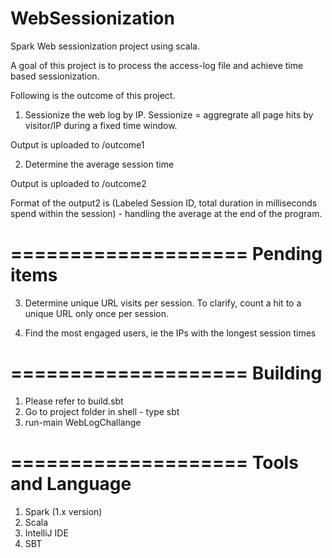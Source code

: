 # WebSessionization
Spark Web sessionization project using scala.

A goal of this project is to process the access-log file and achieve time based sessionization.

Following is the outcome of this project.

1) Sessionize the web log by IP. Sessionize = aggregrate all page hits by visitor/IP during a fixed time window. 

Output is uploaded to /outcome1

2) Determine the average session time

Output is uploaded to /outcome2

Format of the output2 is (Labeled Session ID, total duration in milliseconds spend within the session) - handling the average at the end of the program.

====================
Pending items
====================
3) Determine unique URL visits per session. To clarify, count a hit to a unique URL only once per session.

4) Find the most engaged users, ie the IPs with the longest session times

====================
 Building
====================
1. Please refer to build.sbt
2. Go to project folder in shell - type sbt 
3. run-main WebLogChallange

====================
 Tools and Language 
====================
1. Spark (1.x version)
2. Scala
3. IntelliJ IDE
4. SBT
